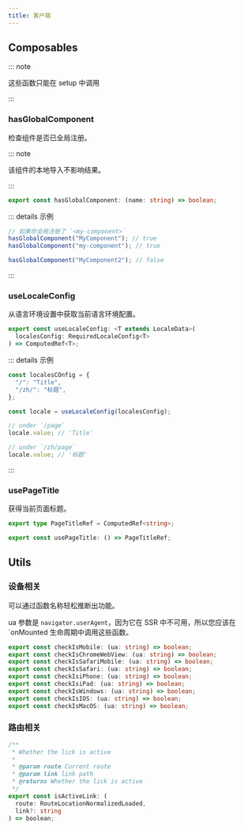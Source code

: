 ```yaml
---
title: 客户端
---
```


## Composables

::: note

这些函数只能在 setup 中调用

:::

### hasGlobalComponent

检查组件是否已全局注册。

::: note

该组件的本地导入不影响结果。

:::

```ts
export const hasGlobalComponent: (name: string) => boolean;
```

::: details 示例

```ts
// 如果你全局注册了 `<my-component>`
hasGlobalComponent("MyComponent"); // true
hasGlobalComponent("my-component"); // true

hasGlobalComponent("MyComponent2"); // false
```

:::

### useLocaleConfig

从语言环境设置中获取当前语言环境配置。

```ts
export const useLocaleConfig: <T extends LocaleData>(
  localesConfig: RequiredLocaleConfig<T>
) => ComputedRef<T>;
```

::: details 示例

```ts
const localesCOnfig = {
  "/": "Title",
  "/zh/": "标题",
};

const locale = useLocaleConfig(localesConfig);

// under `/page`
locale.value; // 'Title'

// under `/zh/page`
locale.value; // '标题'
```

:::

### usePageTitle

获得当前页面标题。

```ts
export type PageTitleRef = ComputedRef<string>;

export const usePageTitle: () => PageTitleRef;
```

## Utils

### 设备相关

可以通过函数名称轻松推断出功能。

ua 参数是 `navigator.userAgent`，因为它在 SSR 中不可用，所以您应该在 `onMounted 生命周期中调用这些函数。

```ts
export const checkIsMobile: (ua: string) => boolean;
export const checkIsChromeWebView: (ua: string) => boolean;
export const checkIsSafariMobile: (ua: string) => boolean;
export const checkIsSafari: (ua: string) => boolean;
export const checkIsiPhone: (ua: string) => boolean;
export const checkIsiPad: (ua: string) => boolean;
export const checkIsWindows: (ua: string) => boolean;
export const checkIsIOS: (ua: string) => boolean;
export const checkIsMacOS: (ua: string) => boolean;
```

### 路由相关

```ts
/**
 * Whether the lick is active
 *
 * @param route Current route
 * @param link link path
 * @returns Whether the lick is active
 */
export const isActiveLink: (
  route: RouteLocationNormalizedLoaded,
  link?: string
) => boolean;
```
